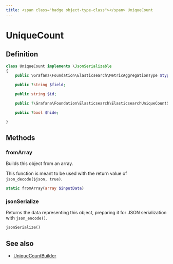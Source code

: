 ```yaml
---
title: <span class="badge object-type-class"></span> UniqueCount
---
```

# <span class="badge object-type-class"></span> UniqueCount

## Definition

```php
class UniqueCount implements \JsonSerializable
{
    public \Grafana\Foundation\Elasticsearch\MetricAggregationType $type;

    public ?string $field;

    public string $id;

    public ?\Grafana\Foundation\Elasticsearch\ElasticsearchUniqueCountSettings $settings;

    public ?bool $hide;

}
```
## Methods

### <span class="badge object-method"></span> fromArray

Builds this object from an array.

This function is meant to be used with the return value of `json_decode($json, true)`.

```php
static fromArray(array $inputData)
```

### <span class="badge object-method"></span> jsonSerialize

Returns the data representing this object, preparing it for JSON serialization with `json_encode()`.

```php
jsonSerialize()
```

## See also

 * <span class="badge builder"></span> [UniqueCountBuilder](./builder-UniqueCountBuilder.md)
